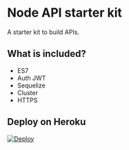 # Node API starter kit
A starter kit to build APIs.

## What is included?
* ES7
* Auth JWT
* Sequelize
* Cluster
* HTTPS


## Deploy on Heroku
[![Deploy](https://www.herokucdn.com/deploy/button.svg)](https://heroku.com/deploy?template=https://github.com/ricardodantas/node-api-starter-kit)
